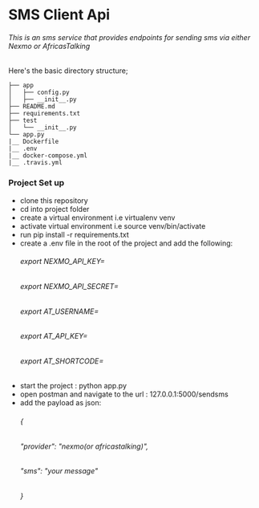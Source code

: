 # SMS Client Api

###### This is an sms service that provides endpoints for sending sms via either Nexmo or AfricasTalking

Here's the basic directory structure;
```
├── app
│   ├── config.py
│   ├── __init__.py
├── README.md
├── requirements.txt
├── test
│   └── __init__.py
└── app.py
|__ Dockerfile
|__ .env
|__ docker-compose.yml
|__ .travis.yml

```

### Project Set up
- clone this repository
- cd into project folder
- create a virtual environment i.e virtualenv venv
- activate virtual environment i.e source venv/bin/activate
- run pip install -r requirements.txt
- create a .env file in the root of the project and add the following:
    ###### export NEXMO_API_KEY=
    ###### export NEXMO_API_SECRET=
    ###### export AT_USERNAME=
    ###### export AT_API_KEY=
    ###### export AT_SHORTCODE=
- start the project : python app.py
- open postman and navigate to the url : 127.0.0.1:5000/sendsms
- add the payload as json: 
    ###### {
    ###### "provider": "nexmo(or africastalking)",
    ###### "sms": "your message"
    ###### }



